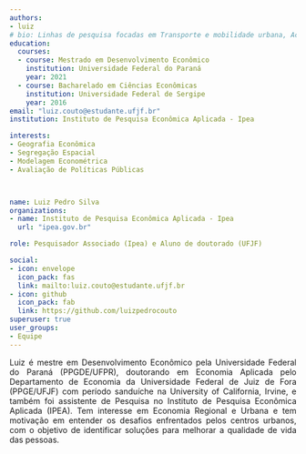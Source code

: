 ```yaml
---
authors:
- luiz
# bio: Linhas de pesquisa focadas em Transporte e mobilidade urbana, Acessibilidade, Equidade e Cidades.
education:
  courses:
  - course: Mestrado em Desenvolvimento Econômico
    institution: Universidade Federal do Paraná
    year: 2021
  - course: Bacharelado em Ciências Econômicas
    institution: Universidade Federal de Sergipe
    year: 2016
email: "luiz.couto@estudante.ufjf.br"
institution: Instituto de Pesquisa Econômica Aplicada - Ipea

interests:
- Geografia Econômica 
- Segregação Espacial
- Modelagem Econométrica
- Avaliação de Políticas Públicas



name: Luiz Pedro Silva
organizations:
- name: Instituto de Pesquisa Econômica Aplicada - Ipea
  url: "ipea.gov.br"

role: Pesquisador Associado (Ipea) e Aluno de doutorado (UFJF)

social:
- icon: envelope
  icon_pack: fas
  link: mailto:luiz.couto@estudante.ufjf.br
- icon: github
  icon_pack: fab
  link: https://github.com/luizpedrocouto
superuser: true
user_groups:
- Equipe
---
```


<p align="justify">
Luiz é mestre em Desenvolvimento Econômico pela Universidade Federal do Paraná (PPGDE/UFPR), doutorando em Economia Aplicada pelo Departamento de Economia da Universidade Federal de Juiz de Fora (PPGE/UFJF) com período sanduíche na University of California, Irvine, e também foi assistente de Pesquisa no Instituto de Pesquisa Econômica Aplicada (IPEA). Tem interesse em Economia Regional e Urbana e tem motivação em entender os desafios enfrentados pelos centros urbanos, com o objetivo de identificar soluções para melhorar a qualidade de vida das pessoas.
</p>
